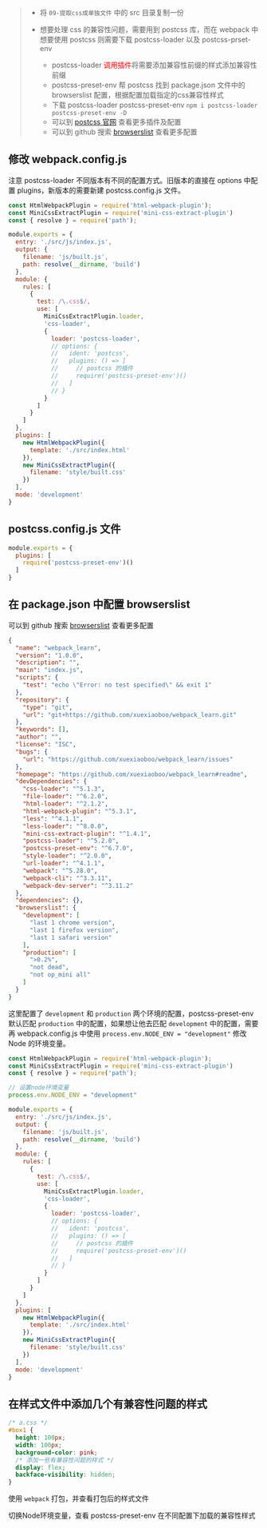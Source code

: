 > - 将 `09-提取css成单独文件` 中的 src 目录复制一份
> 
> - 想要处理 css 的兼容性问题，需要用到 postcss 库，而在 webpack 中想要使用 postcss 则需要下载 postcss-loader 以及 postcss-prset-env
>   - postcss-loader <font color="ff0000">调用插件</font>将需要添加兼容性前缀的样式添加兼容性前缀
>   - postcss-preset-env 帮 postcss 找到 package.json 文件中的 browserslist 配置，根据配置加载指定的css兼容性样式
>   - 下载 postcss-loader postcss-preset-env `npm i postcss-loader postcss-preset-env -D`
>   - 可以到 [postcss 官网](https://www.postcss.com.cn/) 查看更多插件及配置
>   - 可以到 github 搜索 [browserslist](https://github.com/browserslist/browserslist) 查看更多配置

## 修改 webpack.config.js

注意 postcss-loader 不同版本有不同的配置方式。旧版本的直接在 options 中配置 plugins，新版本的需要新建 postcss.config.js 文件。

```js
const HtmlWebpackPlugin = require('html-webpack-plugin');
const MiniCssExtractPlugin = require('mini-css-extract-plugin')
const { resolve } = require('path');

module.exports = {
  entry: './src/js/index.js',
  output: {
    filename: 'js/built.js',
    path: resolve(__dirname, 'build')
  },
  module: {
    rules: [
      {
        test: /\.css$/,
        use: [
          MiniCssExtractPlugin.loader,
          'css-loader',
          {
            loader: 'postcss-loader',
            // options: {
            //   ident: 'postcss',
            //   plugins: () => [
            //     // postcss 的插件
            //     require('postcss-preset-env')()
            //   ]
            // }
          }
        ]
      }
    ]
  },
  plugins: [
    new HtmlWebpackPlugin({
      template: './src/index.html'
    }),
    new MiniCssExtractPlugin({
      filename: 'style/built.css'
    })
  ],
  mode: 'development'
}
```

## postcss.config.js 文件

```js
module.exports = {
  plugins: [
    require('postcss-preset-env')()
  ]
}
```

## 在 package.json 中配置 browserslist

可以到 github 搜索 [browserslist](https://github.com/browserslist/browserslist) 查看更多配置

```json
{
  "name": "webpack_learn",
  "version": "1.0.0",
  "description": "",
  "main": "index.js",
  "scripts": {
    "test": "echo \"Error: no test specified\" && exit 1"
  },
  "repository": {
    "type": "git",
    "url": "git+https://github.com/xuexiaoboo/webpack_learn.git"
  },
  "keywords": [],
  "author": "",
  "license": "ISC",
  "bugs": {
    "url": "https://github.com/xuexiaoboo/webpack_learn/issues"
  },
  "homepage": "https://github.com/xuexiaoboo/webpack_learn#readme",
  "devDependencies": {
    "css-loader": "^5.1.3",
    "file-loader": "^6.2.0",
    "html-loader": "^2.1.2",
    "html-webpack-plugin": "^5.3.1",
    "less": "^4.1.1",
    "less-loader": "^8.0.0",
    "mini-css-extract-plugin": "^1.4.1",
    "postcss-loader": "^5.2.0",
    "postcss-preset-env": "^6.7.0",
    "style-loader": "^2.0.0",
    "url-loader": "^4.1.1",
    "webpack": "^5.28.0",
    "webpack-cli": "^3.3.11",
    "webpack-dev-server": "^3.11.2"
  },
  "dependencies": {},
  "browserslist": {
    "development": [
      "last 1 chrome version",
      "last 1 firefox version",
      "last 1 safari version"
    ],
    "production": [
      ">0.2%",
      "not dead",
      "not op_mini all"
    ]
  }
}
```

这里配置了 `development` 和 `production` 两个环境的配置，postcss-preset-env 默认匹配 `production` 中的配置，如果想让他去匹配 `development` 中的配置，需要再 webpack.config.js 中使用 `process.env.NODE_ENV = "development"` 修改 Node 的环境变量。

```js
const HtmlWebpackPlugin = require('html-webpack-plugin');
const MiniCssExtractPlugin = require('mini-css-extract-plugin')
const { resolve } = require('path');

// 设置node环境变量
process.env.NODE_ENV = "development"

module.exports = {
  entry: './src/js/index.js',
  output: {
    filename: 'js/built.js',
    path: resolve(__dirname, 'build')
  },
  module: {
    rules: [
      {
        test: /\.css$/,
        use: [
          MiniCssExtractPlugin.loader,
          'css-loader',
          {
            loader: 'postcss-loader',
            // options: {
            //   ident: 'postcss',
            //   plugins: () => [
            //     // postcss 的插件
            //     require('postcss-preset-env')()
            //   ]
            // }
          }
        ]
      }
    ]
  },
  plugins: [
    new HtmlWebpackPlugin({
      template: './src/index.html'
    }),
    new MiniCssExtractPlugin({
      filename: 'style/built.css'
    })
  ],
  mode: 'development'
}
```

## 在样式文件中添加几个有兼容性问题的样式

```css
/* a.css */
#box1 {
  height: 100px;
  width: 100px;
  background-color: pink;
  /* 添加一些有兼容性问题的样式 */
  display: flex;
  backface-visibility: hidden;
}
```

使用 `webpack` 打包，并查看打包后的样式文件

切换Node环境变量，查看 postcss-preset-env 在不同配置下加载的兼容性样式